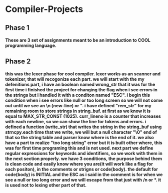 # Compiler-Projects
## Phase 1
#### These are 3 set of assignments meant to be an introduction to COOL programming language.
## Phase 2
#### this was the lexer phase for cool compiler. lexer works as an scanner and tokenizer, that will recogonize each part. we will start with the my defenitions part, i have an boolean named wrong_str that it was for the first time i finished the project for changing the flag when i see errors in the strings but i handled it with a conditon named "ESC". i begin this condition when i see errors like null or too long screen so we will not come out until we see an \n (new-line) or ". i have defined "rem_str" for my remaining room to store strings in string_buf. at first as we know it is equal to MAX_STR_CONST (1025). curr_lineno is a counter that increases with each newline, so we can show the  line for tokens and errors. i defined a function (write_str) that writes the string in the string_buf using strncpy.each time that we write, we will but a null character "\0" end  of that so the string table and parser know where is the end of it. we also have a part to realize "too long string" error but it is built  other where, this was for first time programing this and is not used. next part we define regular expressions for keywords and identifiers, so  we work with them in the next section properly. we have 3 conditions, the purpose behind them is clean code and easily know  where you are(it will work like a flag for each positon), in the comments or strigns or code(body). the default for code(body) is INITIAL and the ESC as i said in the comment is for when we see a null or too long error and we  will escape from that just with /n or *. it is used not to lexing other part of that.
